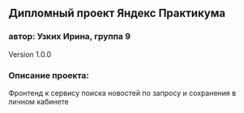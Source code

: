 ## Дипломный проект Яндекс Практикума
### автор: Узких Ирина, группа 9
Version 1.0.0
### Описание проекта:
Фронтенд к сервису поиска новостей по запросу и сохранения в личном кабинете  